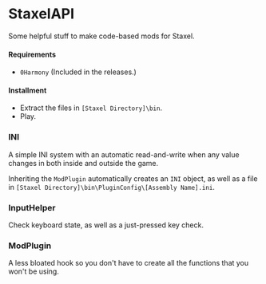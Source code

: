 # StaxelAPI
Some helpful stuff to make code-based mods for Staxel.


#### Requirements
* `0Harmony` (Included in the releases.)


#### Installment
* Extract the files in `[Staxel Directory]\bin`.
* Play.


### INI
A simple INI system with an automatic read-and-write when any value changes in both inside and outside the game.

Inheriting the `ModPlugin` automatically creates an `INI` object, as well as a file in `[Staxel Directory]\bin\PluginConfig\[Assembly Name].ini`.


### InputHelper
Check keyboard state, as well as a just-pressed key check.


### ModPlugin
A less bloated hook so you don't have to create all the functions that you won't be using.
